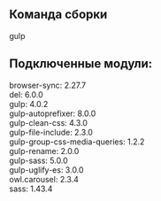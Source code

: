 ## Команда сборки

gulp

## Подключенные модули:
    
browser-sync: 2.27.7  
del: 6.0.0  
gulp: 4.0.2  
gulp-autoprefixer: 8.0.0  
gulp-clean-css: 4.3.0  
gulp-file-include: 2.3.0  
gulp-group-css-media-queries: 1.2.2  
gulp-rename: 2.0.0  
gulp-sass: 5.0.0  
gulp-uglify-es: 3.0.0  
owl.carousel: 2.3.4   
sass: 1.43.4
